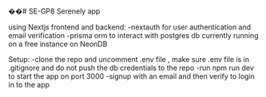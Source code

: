 ��#   S E - G P 8 
 
 Serenely app

using Nextjs frontend and backend:
-nextauth for user authentication and email verification
-prisma orm to interact with postgres db currently running on a free instance on NeonDB

Setup:
-clone the repo and uncomment .env file , make sure .env file is in .gitignore and do not push the db credentials to the repo
-run npm run dev to start the app on port 3000
-signup with an email and then verify to login in to the app
